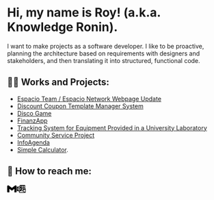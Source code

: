 <h1>Hi, my name is Roy! (a.k.a. Knowledge Ronin).</h1>
I want to make projects as a software developer. I like to be proactive, planning the architecture based on requirements with designers and stakeholders, and then translating it into structured, functional code.

<h2>👨‍💻 Works and Projects:</h2>

- [Espacio Team / Espacio Network Webpage Update](https://github.com/KnowledgeRonin/Espacio-Team-Espacio-Network-Webpage-Update)
- [Discount Coupon Template Manager System](https://github.com/KnowledgeRonin/Discount-Coupon-Template-Manager-System)
- [Disco Game](https://github.com/KnowledgeRonin/Disco-Game)
- [FinanzApp](https://github.com/KnowledgeRonin/FinanzApp)
- [Tracking System for Equipment Provided in a University Laboratory](https://github.com/KnowledgeRonin/Tracking-System-for-Equipment-Provided-in-a-University-Laboratory)
- [Community Service Project](https://github.com/KnowledgeRonin/Community-Service-Project)
- [InfoAgenda](https://github.com/KnowledgeRonin/InfoAgenda)
- [Simple Calculator](https://github.com/KnowledgeRonin/SimpleCalculator).
 
<h2>🤳 How to reach me:</h2>

<a href="mailto:royseduardor@gmail.com" style="margin-left: 10px;">
  <picture>
    <source media="(prefers-color-scheme: dark)" srcset="./assets/icons/gmail-dark.svg">
    <img alt="Gmail (email)" src="./assets/icons/gmail-light.svg" width="22" align="left">
  </picture>
</a>

<a href="mailto:royeduardo.s.r@hotmail.com" style="margin-left: 10px;">
  <picture>
    <source media="(prefers-color-scheme: dark)" srcset="./assets/icons/outlook-dark.svg">
    <img alt="Outlook (email)" src="./assets/icons/outlook-light.svg" width="22" align="left">
  </picture>
</a>


<!--
**joshmadakor1/joshmadakor1** is a ✨ _special_ ✨ repository because its `README.md` (this file) appears on your GitHub profile.

Here are some ideas to get you started:

- 🔭 I’m currently working on ...
- 🌱 I’m currently learning ...
- 👯 I’m looking to collaborate on ...
- 🤔 I’m looking for help with ...
- 💬 Ask me about ...
- 📫 How to reach me: ...
- 😄 Pronouns: ...
- ⚡ Fun fact: ...
-->
